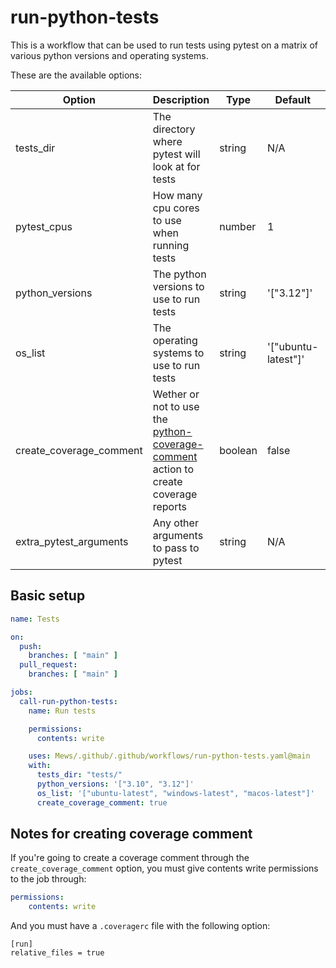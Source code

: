 
# run-python-tests

This is a workflow that can be used to run tests using pytest on a matrix of various python versions and operating systems.

These are the available options:

| Option                  | Description                                                                                                                                                    | Type    | Default             | Required |
|-------------------------|----------------------------------------------------------------------------------------------------------------------------------------------------------------|---------|---------------------|----------|
| tests_dir               | The directory where pytest will look at for tests                                                                                                              | string  | N/A                 | Yes      |
| pytest_cpus             | How many cpu cores to use when running tests                                                                                                                   | number  | 1                   | No       |
| python_versions         | The python versions to use to run tests                                                                                                                        | string  | '["3.12"]'          | No       |
| os_list                 | The operating systems to use to run tests                                                                                                                      | string  | '["ubuntu-latest"]' | No       |
| create_coverage_comment | Wether or not to use the [python-coverage-comment](https://github.com/py-cov-action/python-coverage-comment-action/tree/v3/) action to create coverage reports | boolean | false               | No       |
| extra_pytest_arguments  | Any other arguments to pass to pytest                                                                                                                          | string  | N/A                 | No       |

## Basic setup
```yaml
name: Tests

on:
  push:
    branches: [ "main" ]
  pull_request:
    branches: [ "main" ]

jobs:
  call-run-python-tests:
    name: Run tests

    permissions:
      contents: write

    uses: Mews/.github/.github/workflows/run-python-tests.yaml@main
    with:
      tests_dir: "tests/"
      python_versions: '["3.10", "3.12"]'
      os_list: '["ubuntu-latest", "windows-latest", "macos-latest"]'
      create_coverage_comment: true
```

## Notes for creating coverage comment
If you're going to create a coverage comment through the `create_coverage_comment` option, you must give contents write permissions to the job through:
```yaml
permissions:
    contents: write
```

And you must have a `.coveragerc` file with the following option:
```
[run]
relative_files = true
```